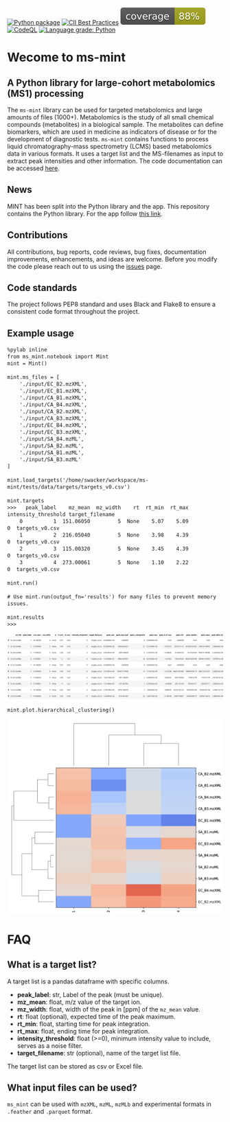 [![Python package](https://github.com/lewisresearchgroup/ms-mint/actions/workflows/pythonpackage.yml/badge.svg)](https://github.com/sorenwacker/ms-mint/actions/workflows/pythonpackage.yml)
[![CII Best Practices](https://bestpractices.coreinfrastructure.org/projects/5178/badge)](https://bestpractices.coreinfrastructure.org/projects/5178)
![](https://github.com/LewisResearchGroup/ms-mint/blob/develop/images/coverage.svg)
[![CodeQL](https://github.com/lewisresearchgroup/ms-mint/actions/workflows/codeql-analysis.yml/badge.svg)](https://github.com/lewisresearchgroup/ms-mint/actions/workflows/codeql-analysis.yml)
[![Language grade: Python](https://img.shields.io/lgtm/grade/python/g/LewisResearchGroup/ms-mint.svg?logo=lgtm&logoWidth=18)](https://lgtm.com/projects/g/LewisResearchGroup/ms-mint/context:python)


# Wecome to ms-mint 

## A Python library for large-cohort metabolomics (MS1) processing

The `ms-mint` library can be used for targeted metabolomics and large amounts of files (1000+). Metabolomics is the study of all small chemical compounds (metabolites) in a biological sample. 
The metabolites can define biomarkers, which are used in medicine as indicators of disease or for the development of diagnostic tests. `ms-mint` contains functions to process liquid chromatography-mass spectrometry (LCMS) based metabolomics data in various formats. It uses a target list and the MS-filenames as input to extract peak intensities and other information. The code documentation can be accessed [here](https://lewisresearchgroup.github.io/ms-mint/).

## News

MINT has been split into the Python library and the app. This repository contains the Python library. For the app follow [this link](https://github.com/LewisResearchGroup/ms-mint-app).

## Contributions

All contributions, bug reports, code reviews, bug fixes, documentation improvements, enhancements, and ideas are welcome.
Before you modify the code please reach out to us using the [issues](https://github.com/LewisResearchGroup/ms-mint/issues) page.

## Code standards

The project follows PEP8 standard and uses Black and Flake8 to ensure a consistent code format throughout the project.


## Example usage

    %pylab inline
    from ms_mint.notebook import Mint
    mint = Mint()

    mint.ms_files = [
        './input/EC_B2.mzXML',
        './input/EC_B1.mzXML',
        './input/CA_B1.mzXML',
        './input/CA_B4.mzXML',
        './input/CA_B2.mzXML',
        './input/CA_B3.mzXML',
        './input/EC_B4.mzXML',
        './input/EC_B3.mzXML',
        './input/SA_B4.mzML',
        './input/SA_B2.mzML',
        './input/SA_B1.mzML',
        './input/SA_B3.mzML'
    ]

    mint.load_targets('/home/swacker/workspace/ms-mint/tests/data/targets/targets_v0.csv')
    
    mint.targets
    >>>   peak_label    mz_mean  mz_width    rt  rt_min  rt_max  intensity_threshold target_filename
        0          1  151.06050         5  None    5.07    5.09                    0  targets_v0.csv
        1          2  216.05040         5  None    3.98    4.39                    0  targets_v0.csv
        2          3  115.00320         5  None    3.45    4.39                    0  targets_v0.csv
        3          4  273.00061         5  None    1.10    2.22                    0  targets_v0.csv

    mint.run()

    # Use mint.run(output_fn='results') for many files to prevent memory issues.

    mint.results
    >>>

![](https://github.com/LewisResearchGroup/ms-mint/blob/develop/images/results-example.png)

    mint.plot.hierarchical_clustering()


![](https://github.com/LewisResearchGroup/ms-mint/blob/develop/images/hierarchical-clustering.png)


# FAQ

## What is a target list?

A target list is a pandas dataframe with specific columns. 

- **peak_label**: str, Label of the peak (must be unique).
- **mz_mean**: float, m/z value of the target ion.
- **mz_width**: float, width of the peak in [ppm] of the `mz_mean` value.
- **rt**: float (optional), expected time of the peak maximum.
- **rt_min**: float, starting time for peak integration.
- **rt_max**: float, ending time for peak integration.
- **intensity_threshold**: float (>=0), minimum intensity value to include, serves as a noise filter.
- **target_filename**: str (optional), name of the target list file.

The target list can be stored as csv or Excel file. 

## What input files can be used?

`ms_mint` can be used with `mzXML`, `mzML`, `mzMLb` and experimental formats in `.feather` and `.parquet` format.



